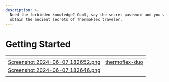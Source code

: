 ```yaml
---
description: >-
  Need the forbidden knowledge? Cool, say the secret password and you will
  obtain the ancient secrets of ThermoFlex traveler.
---
```


# Getting Started



<table data-view="cards"><thead><tr><th data-card-cover data-type="files"></th><th data-card-target data-type="content-ref"></th></tr></thead><tbody><tr><td><a href=".gitbook/assets/Screenshot 2024-06-07 182652.png">Screenshot 2024-06-07 182652.png</a></td><td><a href="products/thermoflex-duo/">thermoflex-duo</a></td></tr><tr><td><a href=".gitbook/assets/Screenshot 2024-06-07 182646.png">Screenshot 2024-06-07 182646.png</a></td><td></td></tr><tr><td></td><td></td></tr></tbody></table>
